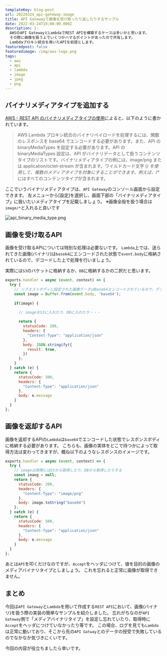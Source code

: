 ```yaml
---
templateKey: blog-post
url: 20220324_api-gateway-image
title: API Gatewayで画像を受け取ったり返したりするサンプル
date: 2022-03-24T19:00:00.000Z
description: |-
  AWSのAPI GatewayとLambdaでREST APIを構築するケースは多いかと思います。
  その際に画像を扱う上でいくつかハマるポイントがあったので共有します。
  Lambdaプロキシ統合を用いたAPIを前提とします。
featuredpost: false
featuredimage: /img/aws-logo.png
tags:
  - aws
  - api
  - lambda
  - image
  - jpeg
  - png
---
```


## バイナリメディアタイプを追加する
[AWS - REST API のバイナリメディアタイプの使用](https://docs.aws.amazon.com/ja_jp/apigateway/latest/developerguide/api-gateway-payload-encodings.html)によると、以下のように書かれています。

> AWS Lambda プロキシ統合のバイナリペイロードを処理するには、関数のレスポンスを base64 でエンコードする必要があります。また、API の binaryMediaTypes を設定する必要があります。API の binaryMediaTypes 設定は、API がバイナリデータとして扱うコンテンツタイプのリストです。バイナリメディアタイプの例には、image/png または application/octet-stream が含まれます。ワイルドカード文字 (*) を使用して、複数のメディアタイプを対象にすることができます。例えば、*/* にはすべてのコンテンツタイプが含まれます。

ここでいうバイナリメディアタイプは、`API Gateway`のコンソール画面から設定できます。
左メニューから[設定]を選択し、画面下部の「バイナリメディアタイプ」に扱いたいメディアタイプを記載しましょう。
※画像全般を扱う場合は`image/*`と入れると良いです

![api_binary_media_type.png](/img/api_binary_media_type.png "api_binary_media_type.png")

## 画像を受け取るAPI
画像を受け取るAPIについては特別な処理は必要ないです。
`Lambda`上では、送られてきた画像(バイナリ)は`base64`にエンコードされた状態で`event.body`に格納されているので、デコードした上で処理を行いましょう。

実際には`S3`のバケットに格納するか、`DB`に格納するかの二択だと思います。

```js
exports.handler = async (event, context) => {
  try {
    // リクエストボディに設定された画像データはBase64エンコードされているので、デコードする
    const image = Buffer.from(event.body, 'base64');
    
    if(image) {
      
      // imageをS3に入れたり、DBに入れたり・・・

      return {
        statusCode: 200,
        headers: {
          "Content-Type": "application/json"
        },
        body: JSON.stringify({
          result: true,
        })
      };
    }
  } catch (e) {
    return {
      statusCode: 500,
      headers: {
        "Content-Type": "application/json"
      },
      body: e.message
    }
  }
};
```

## 画像を返却するAPI
画像を返却するAPIの`Lambda`は`base64`でエンコードした状態でレスポンスボディに格納する必要があります。
こちらも、画像の実体をどこで持つかによって取得方法は変わってきますが、概ね以下のようなレスポンスのイメージです。

```js
exports.handler = async (event, context) => {
  try {
    // imageは実際にはS3から取得したり、DBから取得したりする
    const imaeg = null;
    return {
      statusCode: 200,
      headers: {
        "Content-Type": "image/png"
      },
      body: image.toString("base64")
    };
  } catch (e) {
    return {
      statusCode: 500,
      headers: {
        "Content-Type": "application/json"
      },
      body: e.message
    }
  }
};
```

あとは`API`を叩くだけなのですが、`Accept`をヘッダにつけて、値を目的の画像のメディアバイナリタイプとしましょう。
これを忘れると正常に画像が取得できません。

## まとめ
今回は`API Gateway`と`Lambda`を用いて作成する`REST API`において、画像(バイナリ)を扱う際の実装の簡単なサンプルを紹介しました。
忘れがちなのが`API Gateway`側で「メディアバイナリタイプ」を設定し忘れていたり、取得時に`Accept`をヘッダにつけていなかったり等です。
この場合、ログを見ても`Lambda`は正常に動いており、そこから先の`API Gatway`とのデータの授受で失敗しているのでなかなか気づきにくいです。

今回の内容が役立ちましたら幸いです。